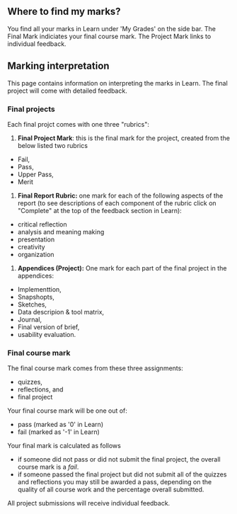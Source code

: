 ## Where to find my marks?

You find all your marks in Learn under 'My Grades' on the side bar. The Final Mark indiciates your final course mark. The Project Mark links to individual feedback.

## Marking interpretation 

This page contains information on interpreting the marks in Learn. The final project will come with detailed feedback.

### Final projects

Each final projct comes with one three "rubrics":
1. **Final Project Mark**: this is the final mark for the project, created from the below listed two rubrics
  * Fail, 
  * Pass, 
  * Upper Pass, 
  * Merit
1. **Final Report Rubric:** one mark for each of the following aspects of the report (to see descriptions of each component of the rubric click on "Complete" at the top of the feedback section in Learn): 
  * critical reflection
  * analysis and meaning making
  * presentation
  * creativity
  * organization
1. **Appendices (Project):** One mark for each part of the final project in the appendices: 
  * Implementtion, 
  * Snapshopts, 
  * Sketches, 
  * Data descripion & tool matrix, 
  * Journal, 
  * Final version of brief, 
  * usability evaluation. 

### Final course mark

The final course mark comes from these three assignments: 
* quizzes, 
* reflections, and 
* final project

Your final course mark will be one out of: 
* pass (marked as '0' in Learn)
* fail (marked as '-1' in Learn)

Your final mark is calculated as follows

* if someone did not pass or did not submit the final project, the overall course mark is a *fail*.
* if someone passed the final project but did not submit all of the quizzes and reflections you may still be awarded a pass, depending on the quality of all course work and the percentage overall submitted.

All project submissions will receive individual feedback.
